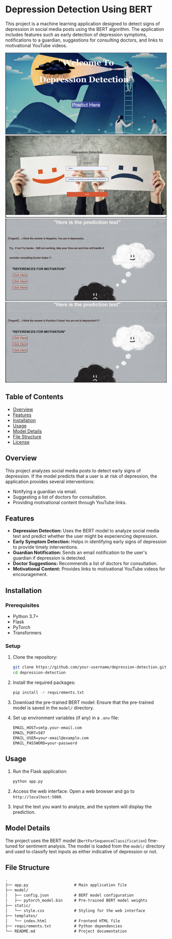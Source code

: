 
# Depression Detection Using BERT

This project is a machine learning application designed to detect signs of depression in social media posts using the BERT algorithm. The application includes features such as early detection of depression symptoms, notifications to a guardian, suggestions for consulting doctors, and links to motivational YouTube videos.

![home page](https://github.com/YogeshDPalve/Depression-Detection-By-Analysing-Social-Media-Post-of-User/blob/main/Home%20Page.png)
![main Page](https://github.com/YogeshDPalve/Depression-Detection-By-Analysing-Social-Media-Post-of-User/blob/main/Main%20Page.png)
![result1](https://github.com/YogeshDPalve/Depression-Detection-By-Analysing-Social-Media-Post-of-User/blob/main/Result1.png)
![result2](https://github.com/YogeshDPalve/Depression-Detection-By-Analysing-Social-Media-Post-of-User/blob/main/Result2.png)


## Table of Contents
- [Overview](#overview)
- [Features](#features)
- [Installation](#installation)
- [Usage](#usage)
- [Model Details](#model-details)
- [File Structure](#file-structure)
- [License](#license)

## Overview
This project analyzes social media posts to detect early signs of depression. If the model predicts that a user is at risk of depression, the application provides several interventions:
- Notifying a guardian via email.
- Suggesting a list of doctors for consultation.
- Providing motivational content through YouTube links.

## Features
- **Depression Detection:** Uses the BERT model to analyze social media text and predict whether the user might be experiencing depression.
- **Early Symptom Detection:** Helps in identifying early signs of depression to provide timely interventions.
- **Guardian Notification:** Sends an email notification to the user's guardian if depression is detected.
- **Doctor Suggestions:** Recommends a list of doctors for consultation.
- **Motivational Content:** Provides links to motivational YouTube videos for encouragement.

## Installation

### Prerequisites
- Python 3.7+
- Flask
- PyTorch
- Transformers

### Setup
1. Clone the repository:
    ```bash
    git clone https://github.com/your-username/depression-detection.git
    cd depression-detection
    ```

2. Install the required packages:
    ```bash
    pip install -r requirements.txt
    ```

3. Download the pre-trained BERT model:
    Ensure that the pre-trained model is saved in the `model/` directory.

4. Set up environment variables (if any) in a `.env` file:
    ```env
    EMAIL_HOST=smtp.your-email.com
    EMAIL_PORT=587
    EMAIL_USER=your-email@example.com
    EMAIL_PASSWORD=your-password
    ```

## Usage
1. Run the Flask application:
    ```bash
    python app.py
    ```

2. Access the web interface:
   Open a web browser and go to `http://localhost:5000`.

3. Input the text you want to analyze, and the system will display the prediction.

## Model Details
The project uses the BERT model (`BertForSequenceClassification`) fine-tuned for sentiment analysis. The model is loaded from the `model/` directory and used to classify text inputs as either indicative of depression or not.

## File Structure
```plaintext
.
├── app.py                    # Main application file
├── model/
│   ├── config.json           # BERT model configuration
│   ├── pytorch_model.bin     # Pre-trained BERT model weights
├── static/
│   └── style.css             # Styling for the web interface
├── templates/
│   └── index.html            # Frontend HTML file
├── requirements.txt          # Python dependencies
└── README.md                 # Project documentation

